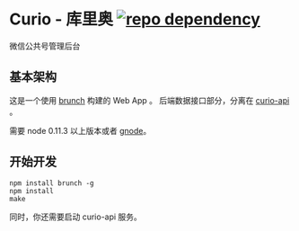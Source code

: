 # Curio - 库里奥 [![repo dependency](https://david-dm.org/CuriousityChina/curio.png)](https://david-dm.org/CuriousityChina/curio)

微信公共号管理后台

## 基本架构

这是一个使用 [brunch](http://brunch.io/) 构建的 Web App 。
后端数据接口部分，分离在 [curio-api](https://github.com/CuriosityChina/curio-api) 。

需要 node 0.11.3 以上版本或者 [gnode](https://github.com/TooTallNate/gnode)。

## 开始开发

```
npm install brunch -g
npm install
make
```

同时，你还需要启动 curio-api 服务。
